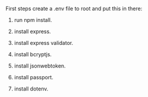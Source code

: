 First steps 
create a .env file to root and put this in there:


1. run npm install.

2. install express.
3. install express validator.
4. install bcryptjs.
5. install jsonwebtoken.
6. install passport.
7. install dotenv.